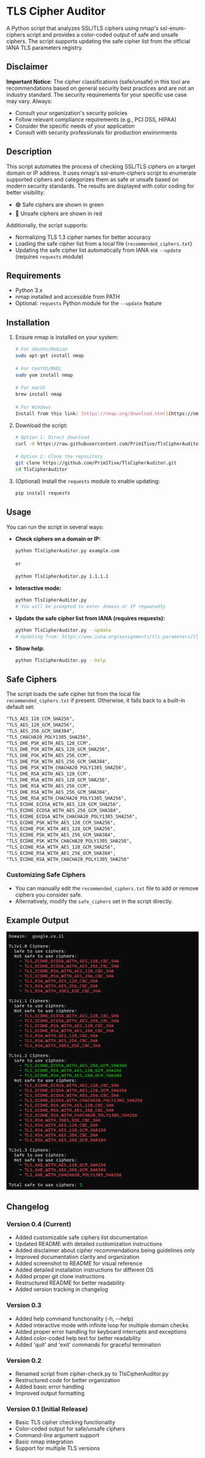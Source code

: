 # TLS Cipher Auditor

A Python script that analyzes SSL/TLS ciphers using nmap's ssl-enum-ciphers script and provides a color-coded output of safe and unsafe ciphers. The script supports updating the safe cipher list from the official IANA TLS parameters registry.

## Disclaimer

**Important Notice**: The cipher classifications (safe/unsafe) in this tool are recommendations based on general security best practices and are not an industry standard. The security requirements for your specific use case may vary. Always:

- Consult your organization's security policies  
- Follow relevant compliance requirements (e.g., PCI DSS, HIPAA)  
- Consider the specific needs of your application  
- Consult with security professionals for production environments  

## Description

This script automates the process of checking SSL/TLS ciphers on a target domain or IP address. It uses nmap's ssl-enum-ciphers script to enumerate supported ciphers and categorizes them as safe or unsafe based on modern security standards. The results are displayed with color coding for better visibility:

- 🟢 Safe ciphers are shown in green  
- 🔴 Unsafe ciphers are shown in red  

Additionally, the script supports:

- Normalizing TLS 1.3 cipher names for better accuracy  
- Loading the safe cipher list from a local file (`recommended_ciphers.txt`)  
- Updating the safe cipher list automatically from IANA via `--update` (requires `requests` module)  

## Requirements

- Python 3.x  
- nmap installed and accessible from PATH  
- Optional: `requests` Python module for the `--update` feature  

## Installation

1. Ensure nmap is installed on your system:

   ```bash
   # For Ubuntu/Debian
   sudo apt-get install nmap

   # For CentOS/RHEL
   sudo yum install nmap

   # For macOS
   brew install nmap

   # For Windows
   Install from this link: [https://nmap.org/download.html](https://nmap.org/download.html#windows)
   ```

2. Download the script:

   ```bash
   # Option 1: Direct download
   curl -O https://raw.githubusercontent.com/Prim1Tive/TlsCipherAuditor/main/TlsCipherAuditor.py

   # Option 2: Clone the repository
   git clone https://github.com/Prim1Tive/TlsCipherAuditor.git
   cd TlsCipherAuditor
   ```

3. (Optional) Install the `requests` module to enable updating:

   ```bash
   pip install requests
   ```
   
## Usage

You can run the script in several ways:

- **Check ciphers on a domain or IP:**

  ```bash
  python TlsCipherAuditor.py example.com
  
  or
  
  python TlsCipherAuditor.py 1.1.1.1
  ```

- **Interactive mode:**

  ```bash
  python TlsCipherAuditor.py
  # You will be prompted to enter domain or IP repeatedly
  ```

- **Update the safe cipher list from IANA (requires requests):**

  ```bash
  python TlsCipherAuditor.py --update
  # Updating from: https://www.iana.org/assignments/tls-parameters/tls-parameters.xhtml
  ```

- **Show help:**

  ```bash
  python TlsCipherAuditor.py --help
  ```

## Safe Ciphers

The script loads the safe cipher list from the local file `recommended_ciphers.txt` if present. Otherwise, it falls back to a built-in default set:

    "TLS_AES_128_CCM_SHA256",
    "TLS_AES_128_GCM_SHA256",
    "TLS_AES_256_GCM_SHA384",
    "TLS_CHACHA20_POLY1305_SHA256",
    "TLS_DHE_PSK_WITH_AES_128_CCM",
    "TLS_DHE_PSK_WITH_AES_128_GCM_SHA256",
    "TLS_DHE_PSK_WITH_AES_256_CCM",
    "TLS_DHE_PSK_WITH_AES_256_GCM_SHA384",
    "TLS_DHE_PSK_WITH_CHACHA20_POLY1305_SHA256",
    "TLS_DHE_RSA_WITH_AES_128_CCM",
    "TLS_DHE_RSA_WITH_AES_128_GCM_SHA256",
    "TLS_DHE_RSA_WITH_AES_256_CCM",
    "TLS_DHE_RSA_WITH_AES_256_GCM_SHA384",
    "TLS_DHE_RSA_WITH_CHACHA20_POLY1305_SHA256",
    "TLS_ECDHE_ECDSA_WITH_AES_128_GCM_SHA256",
    "TLS_ECDHE_ECDSA_WITH_AES_256_GCM_SHA384",
    "TLS_ECDHE_ECDSA_WITH_CHACHA20_POLY1305_SHA256",
    "TLS_ECDHE_PSK_WITH_AES_128_CCM_SHA256",
    "TLS_ECDHE_PSK_WITH_AES_128_GCM_SHA256",
    "TLS_ECDHE_PSK_WITH_AES_256_GCM_SHA384",
    "TLS_ECDHE_PSK_WITH_CHACHA20_POLY1305_SHA256",
    "TLS_ECDHE_RSA_WITH_AES_128_GCM_SHA256",
    "TLS_ECDHE_RSA_WITH_AES_256_GCM_SHA384",
    "TLS_ECDHE_RSA_WITH_CHACHA20_POLY1305_SHA256"

### Customizing Safe Ciphers

- You can manually edit the `recommended_ciphers.txt` file to add or remove ciphers you consider safe.  
- Alternatively, modify the `safe_ciphers` set in the script directly.  

## Example Output

![screenshot](/image/cipher-check-output.png "Optional title")

## Changelog

### Version 0.4 (Current)
- Added customizable safe ciphers list documentation
- Updated README with detailed customization instructions
- Added disclaimer about cipher recommendations being guidelines only
- Improved documentation clarity and organization
- Added screenshot to README for visual reference
- Added detailed installation instructions for different OS
- Added proper git clone instructions
- Restructured README for better readability
- Added version tracking in changelog

### Version 0.3
- Added help command functionality (-h, --help)
- Added interactive mode with infinite loop for multiple domain checks
- Added proper error handling for keyboard interrupts and exceptions
- Added color-coded help text for better readability
- Added 'quit' and 'exit' commands for graceful termination

### Version 0.2
- Renamed script from cipher-check.py to TlsCipherAuditor.py
- Restructured code for better organization
- Added basic error handling
- Improved output formatting

### Version 0.1 (Initial Release)
- Basic TLS cipher checking functionality
- Color-coded output for safe/unsafe ciphers
- Command-line argument support
- Basic nmap integration
- Support for multiple TLS versions
